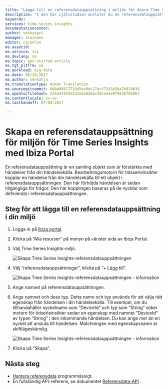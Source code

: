 ```yaml
---
title: "Lägga till en referensdatauppsättning i miljön för Azure Time Series Insights | Microsoft Docs"
description: "I den här självstudien ansluter du en referensdatauppsättning till Time Series Insights-miljön"
keywords: 
services: time-series-insights
documentationcenter: 
author: venkatgct
manager: almineev
editor: cgronlun
ms.assetid: 
ms.service: tsi
ms.devlang: na
ms.topic: get-started-article
ms.tgt_pltfrm: na
ms.workload: big-data
ms.date: 06/29/2017
ms.author: venkatja
ms.translationtype: Human Translation
ms.sourcegitcommit: 6dbb88577733d5ec0dc17acf7243b2ba7b829b38
ms.openlocfilehash: 23444297b5231e6a026bcd9ce3ee9f943bf05867
ms.contentlocale: sv-se
ms.lasthandoff: 07/04/2017

---
```


# <a name="create-a-reference-data-set-for-your-time-series-insights-environment-using-the-ibiza-portal"></a>Skapa en referensdatauppsättning för miljön för Time Series Insights med Ibiza Portal

En referensdatauppsättning är en samling objekt som är förstärkta med händelser från din händelsekälla. Bearbetningsmotorn för tidsserieinsikter kopplar en händelse från din händelsekälla till ett objekt i referensdatauppsättningen. Den här förhöjda händelsen är sedan tillgängliga för frågor. Den här kopplingen baseras på de nycklar som definierats i referensdatauppsättningen.

## <a name="steps-to-add-a-reference-data-set-to-your-environment"></a>Steg för att lägga till en referensdatauppsättning i din miljö

1. Logga in på [Ibiza portal](https://portal.azure.com).
2. Klicka på ”Alla resurser” på menyn på vänster sida av Ibiza Portal.
3. Välj Time Series Insights-miljö.

    ![Skapa Time Series Insights-referensdatauppsättningen](media/add-reference-data-set/getstarted-create-reference-data-set-1.png)

4. Välj ”referensdatauppsättningar”, klicka på ”+ Lägg till”.

    ![Skapa Time Series Insights-referensdatauppsättningen - information](media/add-reference-data-set/getstarted-create-reference-data-set-2.png)

5. Ange namnet på referensdatauppsättningen.
6. Ange namnet och dess typ. Detta namn och typ används för att välja rätt egenskap från händelsen i din händelsekälla. Till exempel, om du tillhandahåller nyckelnamn som ”DeviceId” och typ som ”String” söker motorn för tidserieinsikter sedan en egenskap med namnet ”DeviceId” av typen ”String” i den inkommande händelsen. Du kan ange mer än en nyckel att ansluta till händelsen. Matchningen med egenskapsnamn är skiftlägeskänslig.

     ![Skapa Time Series Insights-referensdatauppsättningen - information](media/add-reference-data-set/getstarted-create-reference-data-set-3.png)

7. Klicka på ”Skapa”.

## <a name="next-steps"></a>Nästa steg

* [Hantera referensdata](time-series-insights-manage-reference-data-csharp.md) programmässigt.
* En fullständig API-referens, se dokumentet [Referensdata-API](/rest/api/time-series-insights/time-series-insights-reference-reference-data-api) .
